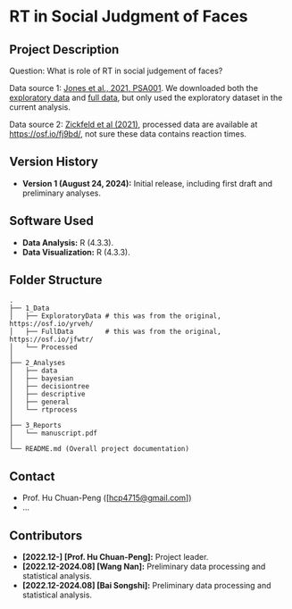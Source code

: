# RT in Social Judgment of Faces

## Project Description

Question: What is role of RT in social judgement of faces?

Data source 1: [Jones et al., 2021, PSA001](https://doi.org/10.1038/s41562-020-01007-2). We downloaded both the [exploratory data](https://osf.io/yrveh/) and [full data]( https://osf.io/jfwtr/), but only used the exploratory dataset in the current analysis.

Data source 2: [Zickfeld et al (2021)](https://www.sciencedirect.com/science/article/pii/S0022103121000378), processed data are available at https://osf.io/fj9bd/, not sure these data contains reaction times.

## Version History

- **Version 1 (August 24, 2024):** Initial release, including first draft and preliminary analyses.

## Software Used

- **Data Analysis:** R (4.3.3).
- **Data Visualization:** R (4.3.3).


## Folder Structure

```
.
├── 1_Data
│   ├── ExploratoryData # this was from the original, https://osf.io/yrveh/
│   ├── FullData        # this was from the original, https://osf.io/jfwtr/
│   └── Processed
│
├── 2_Analyses
│   ├── data
│   ├── bayesian
│   ├── decisiontree
│   ├── descriptive
│   ├── general
│   └── rtprocess
│
├── 3_Reports
│   └── manuscript.pdf
│
└── README.md (Overall project documentation)
```

## Contact

- Prof. Hu Chuan-Peng ([hcp4715@gmail.com])
- ...

## Contributors

- **[2022.12-] [Prof. Hu Chuan-Peng]:** Project leader.
- **[2022.12-2024.08] [Wang Nan]:** Preliminary data processing and statistical analysis.
- **[2022.12-2024.08] [Bai Songshi]:** Preliminary data processing and statistical analysis.

<!--
docker run -it --rm -v $(PWD):/home/jovyan/work -p 8888:8888 hcp4715/pymc:latest jupyter notebook 

http://127.0.0.1:8888/tree

you can increase /dev/shm size by passing '--shm-size=2.07gb' to 'docker run',
-->